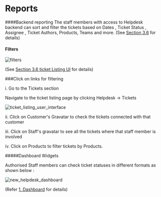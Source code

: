 # Reports

####Backend reporting
 The staff members with access to Helpdesk backend can sort and filter the tickets based on Dates , Ticket Status , Assignee , Ticket Authors, Products, Teams and more. (See [Section 3.6](http://docs.rtcamp.com/rtbiz/helpdesk/admin/tickets/ticket_listing_ui.html) for details)

#### Filters

![filters](https://cloud.githubusercontent.com/assets/9676513/6465970/7adbf31e-c1ea-11e4-8dfd-56dd7c311bd7.png)

(See [Section 3.6 ticket Listing UI](http://docs.rtcamp.com/rtbiz/helpdesk/admin/tickets/ticket_listing_ui.html#b-sorting-and-filters) for details)

###Click on links for filtering

i. Go to the Tickets section

Navigate to the ticket listing page by clicking Helpdesk -> Tickets

![ticket_listing_user_interface](https://cloud.githubusercontent.com/assets/8191145/8516800/a5900dcc-23d6-11e5-90c5-6ffbafe1966d.png)

ii. Click on Customer's Gravatar to check the tickets connected with that customer


iii. Click on Staff's gravatar to see all the tickets where that staff member is involved

iv. Click on Products to filter tickets by Products.



#####Dashboard Widgets

Authorised Staff members can check ticket statuses  in different formats as shown below :

![new_helpdesk_dashboard](https://cloud.githubusercontent.com/assets/8191145/7612951/814298a4-f9ab-11e4-89ea-2a9d601e9d9b.png)


(Refer [1. Dashboard](http://docs.rtcamp.com/rtbiz/helpdesk/staff/dashboard.html) for details)
